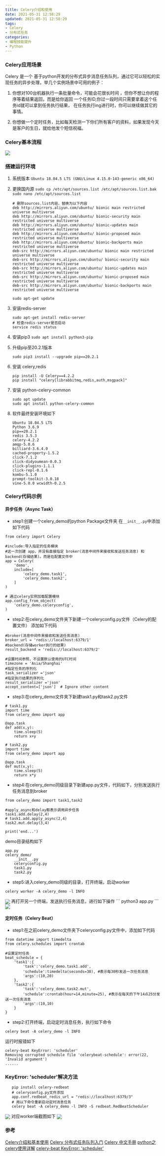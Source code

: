 ```yaml
---
title: Celery介绍和使用
date: 2021-05-31 12:58:29
updated: 2021-05-31 12:58:29
tags: 
- Celery 
- 分布式任务
categories: 
- 编程技能提升 
- Python
---
```

### Celery应用场景
Celery 是一个 基于python开发的分布式异步消息任务队列，通过它可以轻松的实现任务的异步处理，举几个实例场景中可用的例子：

1. 你想对100台机器执行一条批量命令，可能会花很长时间 ，但你不想让你的程序等着结果返回，而是给你返回 一个任务ID,你过一段时间只需要拿着这个任务id就可以拿到任务执行结果， 在任务执行ing进行时，你可以继续做其它的事情。 

2. 你想做一个定时任务，比如每天检测一下你们所有客户的资料，如果发现今天 是客户的生日，就给他发个短信祝福。

   <!--more-->

### Celery基本流程
<img src="/images/celery/Celery执行流程图.jpg" align="center">

### 搭建运行环境
1. 系统版本
   `Ubuntu 18.04.5 LTS (GNU/Linux 4.15.0-143-generic x86_64)`

2. 更换国内源
   `sudo cp /etc/apt/sources.list /etc/apt/sources.list.bak`
   `sudo nano /etc/apt/sources.list`
   ```
   # 删除sources.list内容，替换为以下内容
   deb http://mirrors.aliyun.com/ubuntu/ bionic main restricted universe multiverse
   deb http://mirrors.aliyun.com/ubuntu/ bionic-security main restricted universe multiverse
   deb http://mirrors.aliyun.com/ubuntu/ bionic-updates main restricted universe multiverse
   deb http://mirrors.aliyun.com/ubuntu/ bionic-proposed main restricted universe multiverse
   deb http://mirrors.aliyun.com/ubuntu/ bionic-backports main restricted universe multiverse
   deb-src http://mirrors.aliyun.com/ubuntu/ bionic main restricted universe multiverse
   deb-src http://mirrors.aliyun.com/ubuntu/ bionic-security main restricted universe multiverse
   deb-src http://mirrors.aliyun.com/ubuntu/ bionic-updates main restricted universe multiverse
   deb-src http://mirrors.aliyun.com/ubuntu/ bionic-proposed main restricted universe multiverse
   deb-src http://mirrors.aliyun.com/ubuntu/ bionic-backports main restricted universe multiverse
   ```
   `sudo apt-get update`

3. 安装redis-server
   ```
   sudo apt-get install redis-server 
   # 检查redis-server是否启动
   service redis status
   ```

4. 安装pip3
   `sudo apt install python3-pip`

5. 升级pip至20.2.1版本

   `sudo pip3 install --upgrade pip==20.2.1`

6. 安装 celery,redis
   ```
   pip install -U Celery==4.2.2
   pip install "celery[librabbitmq,redis,auth,msgpack]"
   ```

7. 安装 python-celery-common
   ```
   sudo apt update
   sudo apt install python-celery-common
   ```

8. 软件最终安装环境如下
   ```
   Ubuntu 18.04.5 LTS
   Python 3.6.9 
   pip==20.2.1
   redis 3.5.3
   celery-4.2.2
   amqp-5.0.6 
   billiard-3.6.4.0 
   cached-property-1.5.2 
   click-7.1.2 
   click-didyoumean-0.0.3 
   click-plugins-1.1.1 
   click-repl-0.1.6
   kombu-5.1.0 
   prompt-toolkit-3.0.18 
   vine-5.0.0 wcwidth-0.2.5
   ```

### Celery代码示例

#### 异步任务（Async Task）
- step1:创建一个celery_demo的python Package文件夹 在`__init__.py`中添加如下代码
```
from celery import Celery

#include:导入指定的任务模块
#这一次创建 app，并没有直接指定 broker(消息中间件来接收和发送任务消息) 和 backend(存储结果)。而是在配置文件中
app = Celery(
    'demo',
    include=[
        'celery_demo.task1',
        'celery_demo.task2',
    ]
)

# 通过celery实例加载配置模块
app.config_from_object(
    'celery_demo.celeryconfig',
)
```
- step2:在celery_demo文件夹下新建一个celeryconfig.py文件（Celery的配置文件） 添加如下代码
```
#broker(消息中间件来接收和发送任务消息)
broker_url = 'redis://localhost:6379/1'
#backend(存储worker执行的结果)
result_backend = 'redis://localhost:6379/2'

#设置时间参照，不设置默认使用的UTC时间
timezone = 'Asia/Shanghai'
#指定任务的序列化
task_serializer ='json'
#指定执行结果的序列化
result_serializer ='json'
accept_content=['json']  # Ignore other content
```
- step3:在celery_demo文件夹下新建task1.py和task2.py文件
```
# task1.py
import time
from celery_demo import app

@app.task
def add(x,y):
    time.sleep(5)
    return x+y
```
```
# task2.py
import time
from celery_demo import app

@app.task
def mut(x,y):
    time.sleep(5)
    return x*y
```
- step4:在celery_demo同级目录下新建app.py文件，代码如下，分别发送执行任务消息到broker
```
from celery_demo import task1,task2

#apply_async和delay都表示调用异步任务
task1.add.delay(2,4)
# task1.add.apply_async(2,4)
task2.mut.delay(3,4)

print('end...')
```
demo目录结构如下
```
app.py
celery_demo/
    __init__.py
    celeryconfig.py
    task1.py
    task2.py
```
- step5:进入celery_demo同级的目录，打开终端，启动worker
```
celery worker -A celery_demo -l INFO
```
<img src="/images/celery/Celery_worker.png" align="center">
再打开另一个终端，发送执行任务消息，进行如下操作
```
python3 app.py
```
<img src="/images/celery/Celery_worker_run.png" align="center">

#### 定时任务（Celery Beat）
- step1:在之前celery_demo文件夹下celeryconfig.py文件中，添加如下代码
```
from datetime import timedelta
from celery.schedules import crontab

#设置定时任务
beat_schedule = {
    'task1':{
        'task':'celery_demo.task1.add',
        'schedule':timedelta(seconds=30), #表示每30秒发送一次任务消息
        'args':(10,20)
    },
    'task2':{
        'task':'celery_demo.task2.mut',
        'schedule':crontab(hour=14,minute=25), #表示在每天的下午14点25分发送一次任务消息
        'args':(10,10)
    }
}
```
- step2:打开终端，启动定时消息任务，执行如下命令
```
celery beat -A celery_demo -l INFO
```
运行时报错如下
```
celery-beat KeyError: 'scheduler'
Removing corrupted schedule file 'celerybeat-schedule': error(22, 'Invalid argument')
......
```

### KeyError: 'scheduler'解决方法
```
   pip install celery-redbeat
   # celeryconfig.py文件添加
   app.conf.redbeat_redis_url = "redis://localhost:6379/3"
   # 用以下命令重新启动定时消息任务
   celery beat -A celery_demo -l INFO -S redbeat.RedBeatScheduler
```
<img src="/images/celery/beat.png" align="center">
对应worker端截图如下
<img src="/images/celery/beat_worker.png" align="center">

### 参考
[Celery介绍和基本使用](https://zhuanlan.zhihu.com/p/64595171)
[Celery 分布式任务队列入门](https://www.cnblogs.com/chenice/p/6918435.html)
[Celery 中文手册](https://www.celerycn.io/ru-men/celery-jian-jie)
[python之celery使用详解](https://www.cnblogs.com/cwp-bg/p/8759638.html)
[celery-beat KeyError: 'scheduler'](https://www.debugcn.com/en/article/39785884.html)

